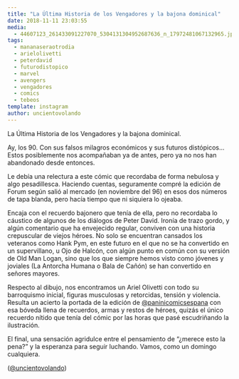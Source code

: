 ```yaml
---
title: "La Última Historia de los Vengadores y la bajona dominical"
date: 2018-11-11 23:03:55
media: 
  - 44607123_261433091227070_5304131304952687636_n_17972481067132965.jpg
tags: 
  - mananaseraotrodia
  - arielolivetti
  - peterdavid
  - futurodistopico
  - marvel
  - avengers
  - vengadores
  - comics
  - tebeos
template: instagram
author: uncientovolando
---
```


La Última Historia de los Vengadores y la bajona dominical.


Ay, los 90. Con sus falsos milagros económicos y sus futuros distópicos... Estos posiblemente nos acompañaban ya de antes, pero ya no nos han abandonado desde entonces.


Le debía una relectura a este cómic que recordaba de forma nebulosa y algo pesadillesca. Haciendo cuentas, seguramente compré la edición de Forum según salió al mercado (en noviembre del 96) en esos dos números de tapa blanda, pero hacía tiempo que ni siquiera lo ojeaba.


Encaja con el recuerdo bajonero que tenía de ella, pero no recordaba lo cáustico de algunos de los diálogos de Peter David. Ironía de trazo gordo, y algún comentario que ha envejecido regular, conviven con una historia crepuscular de viejos héroes. No solo se encuentran cansados los veteranos como Hank Pym, en este futuro en el que no se ha convertido en un supervillano, u Ojo de Halcón, con algún punto en común con su versión de Old Man Logan, sino que los que siempre hemos visto como jóvenes y joviales (La Antorcha Humana o Bala de Cañón) se han convertido en señores mayores.


Respecto al dibujo, nos encontramos un Ariel Olivetti con todo su barroquismo inicial, figuras musculosas y retorcidas, tensión y violencia. Resulta un acierto la portada de la edición de [@paninicomicsespana](https://instagram.com/paninicomicsespana) con esa bóveda llena de recuerdos, armas y restos de héroes, quizás el único recuerdo nítido que tenía del cómic por las horas que pasé escudriñando la ilustración.


El final, una sensación agridulce entre el pensamiento de “¿merece esto la pena?” y la esperanza para seguir luchando. Vamos, como un domingo cualquiera.


([@uncientovolando](https://instagram.com/uncientovolando))







